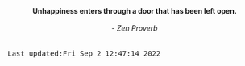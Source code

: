 
<div align="center"><b><span>Unhappiness enters through a door that has been left open.</span></b><br><br><i> - Zen Proverb</i></div>
<br><br><kbd>Last updated:Fri Sep  2 12:47:14 2022</kbd>